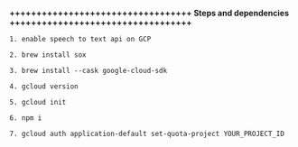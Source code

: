 **++++++++++++++++++++++++++++++++++
Steps and dependencies
++++++++++++++++++++++++++++++++++**

`1. enable speech to text api on GCP`

`2. brew install sox`

`3. brew install --cask google-cloud-sdk`

`4. gcloud version`

`5. gcloud init`

`6. npm i`

`7. gcloud auth application-default set-quota-project YOUR_PROJECT_ID`

